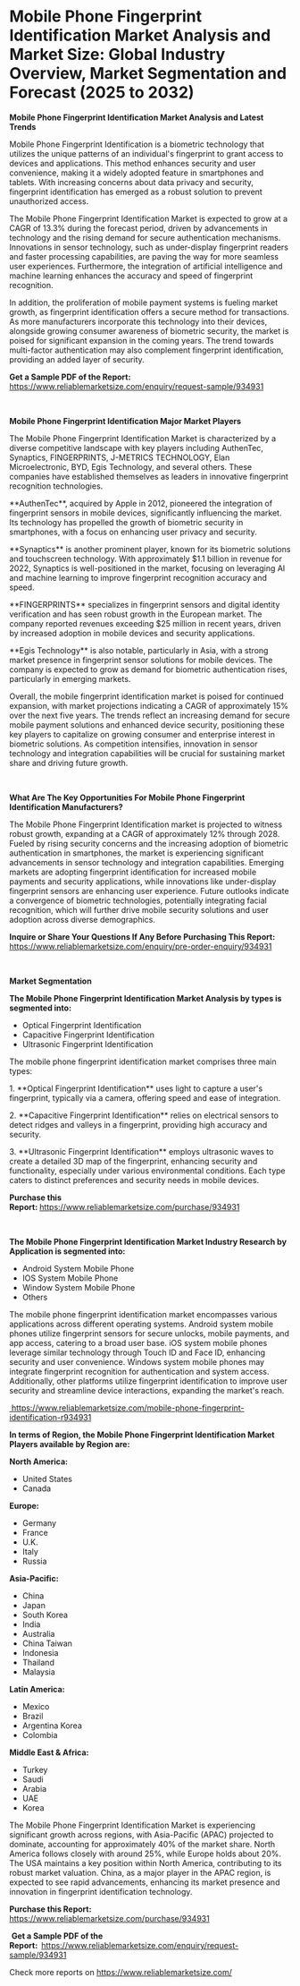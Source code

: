 <p><h1>Mobile Phone Fingerprint Identification Market Analysis and Market Size: Global Industry Overview, Market Segmentation and Forecast (2025 to 2032)</h1></p><p><strong>Mobile Phone Fingerprint Identification Market Analysis and Latest Trends</strong></p>
<p><p>Mobile Phone Fingerprint Identification is a biometric technology that utilizes the unique patterns of an individual's fingerprint to grant access to devices and applications. This method enhances security and user convenience, making it a widely adopted feature in smartphones and tablets. With increasing concerns about data privacy and security, fingerprint identification has emerged as a robust solution to prevent unauthorized access.</p><p>The Mobile Phone Fingerprint Identification Market is expected to grow at a CAGR of 13.3% during the forecast period, driven by advancements in technology and the rising demand for secure authentication mechanisms. Innovations in sensor technology, such as under-display fingerprint readers and faster processing capabilities, are paving the way for more seamless user experiences. Furthermore, the integration of artificial intelligence and machine learning enhances the accuracy and speed of fingerprint recognition.</p><p>In addition, the proliferation of mobile payment systems is fueling market growth, as fingerprint identification offers a secure method for transactions. As more manufacturers incorporate this technology into their devices, alongside growing consumer awareness of biometric security, the market is poised for significant expansion in the coming years. The trend towards multi-factor authentication may also complement fingerprint identification, providing an added layer of security.</p></p>
<p><strong>Get a Sample PDF of the Report:&nbsp;</strong> <a href="https://www.reliablemarketsize.com/enquiry/request-sample/934931?utm_campaign=2803&utm_medium=2&utm_source=Github&utm_content=ia&utm_term=07032025&utm_id=mobile-phone-fingerprint-identification">https://www.reliablemarketsize.com/enquiry/request-sample/934931</a></p>
<p>&nbsp;</p>
<p><strong>Mobile Phone Fingerprint Identification Major Market Players</strong></p>
<p><p>The Mobile Phone Fingerprint Identification Market is characterized by a diverse competitive landscape with key players including AuthenTec, Synaptics, FINGERPRINTS, J-METRICS TECHNOLOGY, Elan Microelectronic, BYD, Egis Technology, and several others. These companies have established themselves as leaders in innovative fingerprint recognition technologies.</p><p>**AuthenTec**, acquired by Apple in 2012, pioneered the integration of fingerprint sensors in mobile devices, significantly influencing the market. Its technology has propelled the growth of biometric security in smartphones, with a focus on enhancing user privacy and security.</p><p>**Synaptics** is another prominent player, known for its biometric solutions and touchscreen technology. With approximately $1.1 billion in revenue for 2022, Synaptics is well-positioned in the market, focusing on leveraging AI and machine learning to improve fingerprint recognition accuracy and speed.</p><p>**FINGERPRINTS** specializes in fingerprint sensors and digital identity verification and has seen robust growth in the European market. The company reported revenues exceeding $25 million in recent years, driven by increased adoption in mobile devices and security applications.</p><p>**Egis Technology** is also notable, particularly in Asia, with a strong market presence in fingerprint sensor solutions for mobile devices. The company is expected to grow as demand for biometric authentication rises, particularly in emerging markets.</p><p>Overall, the mobile fingerprint identification market is poised for continued expansion, with market projections indicating a CAGR of approximately 15% over the next five years. The trends reflect an increasing demand for secure mobile payment solutions and enhanced device security, positioning these key players to capitalize on growing consumer and enterprise interest in biometric solutions. As competition intensifies, innovation in sensor technology and integration capabilities will be crucial for sustaining market share and driving future growth.</p></p>
<p>&nbsp;</p>
<p><strong>What Are The Key Opportunities For Mobile Phone Fingerprint Identification Manufacturers?</strong></p>
<p><p>The Mobile Phone Fingerprint Identification market is projected to witness robust growth, expanding at a CAGR of approximately 12% through 2028. Fueled by rising security concerns and the increasing adoption of biometric authentication in smartphones, the market is experiencing significant advancements in sensor technology and integration capabilities. Emerging markets are adopting fingerprint identification for increased mobile payments and security applications, while innovations like under-display fingerprint sensors are enhancing user experience. Future outlooks indicate a convergence of biometric technologies, potentially integrating facial recognition, which will further drive mobile security solutions and user adoption across diverse demographics.</p></p>
<p><strong>Inquire or Share Your Questions If Any Before Purchasing This Report:</strong> <a href="https://www.reliablemarketsize.com/enquiry/pre-order-enquiry/934931?utm_campaign=2803&utm_medium=2&utm_source=Github&utm_content=ia&utm_term=07032025&utm_id=mobile-phone-fingerprint-identification">https://www.reliablemarketsize.com/enquiry/pre-order-enquiry/934931</a></p>
<p>&nbsp;</p>
<p><strong>Market Segmentation</strong></p>
<p><strong>The Mobile Phone Fingerprint Identification Market Analysis by types is segmented into:</strong></p>
<p><ul><li>Optical Fingerprint Identification</li><li>Capacitive Fingerprint Identification</li><li>Ultrasonic Fingerprint Identification</li></ul></p>
<p><p>The mobile phone fingerprint identification market comprises three main types: </p><p>1. **Optical Fingerprint Identification** uses light to capture a user's fingerprint, typically via a camera, offering speed and ease of integration. </p><p>2. **Capacitive Fingerprint Identification** relies on electrical sensors to detect ridges and valleys in a fingerprint, providing high accuracy and security.</p><p>3. **Ultrasonic Fingerprint Identification** employs ultrasonic waves to create a detailed 3D map of the fingerprint, enhancing security and functionality, especially under various environmental conditions. Each type caters to distinct preferences and security needs in mobile devices.</p></p>
<p><strong>Purchase this Report:&nbsp;</strong><a href="https://www.reliablemarketsize.com/purchase/934931?utm_campaign=2803&utm_medium=2&utm_source=Github&utm_content=ia&utm_term=07032025&utm_id=mobile-phone-fingerprint-identification">https://www.reliablemarketsize.com/purchase/934931</a></p>
<p>&nbsp;</p>
<p><strong>The Mobile Phone Fingerprint Identification Market Industry Research by Application is segmented into:</strong></p>
<p><ul><li>Android System Mobile Phone</li><li>IOS System Mobile Phone</li><li>Window System Mobile Phone</li><li>Others</li></ul></p>
<p><p>The mobile phone fingerprint identification market encompasses various applications across different operating systems. Android system mobile phones utilize fingerprint sensors for secure unlocks, mobile payments, and app access, catering to a broad user base. iOS system mobile phones leverage similar technology through Touch ID and Face ID, enhancing security and user convenience. Windows system mobile phones may integrate fingerprint recognition for authentication and system access. Additionally, other platforms utilize fingerprint identification to improve user security and streamline device interactions, expanding the market's reach.</p></p>
<p><a href="https://www.reliablemarketsize.com/mobile-phone-fingerprint-identification-r934931?utm_campaign=2803&utm_medium=2&utm_source=Github&utm_content=ia&utm_term=07032025&utm_id=mobile-phone-fingerprint-identification">&nbsp;https://www.reliablemarketsize.com/mobile-phone-fingerprint-identification-r934931</a></p>
<p><strong>In terms of Region, the Mobile Phone Fingerprint Identification Market Players available by Region are:</strong></p>
<p>
    <p> <strong> North America: </strong>
        <ul>
            <li>United States</li>
            <li>Canada</li>
        </ul>
        </p> 
    <p> <strong> Europe: </strong>
        <ul>
            <li>Germany</li>
            <li>France</li>
            <li>U.K.</li>
            <li>Italy</li>
            <li>Russia</li>
        </ul>
        </p> 
    <p> <strong> Asia-Pacific: </strong>
        <ul>
            <li>China</li>
            <li>Japan</li>
            <li>South Korea</li>
            <li>India</li>
            <li>Australia</li>
            <li>China Taiwan</li>
            <li>Indonesia</li>
            <li>Thailand</li>
            <li>Malaysia</li>
        </ul>
        </p> 
    <p> <strong> Latin America: </strong>
        <ul>
            <li>Mexico</li>
            <li>Brazil</li>
            <li>Argentina Korea</li>
            <li>Colombia</li>
        </ul>
        </p> 
    <p> <strong> Middle East & Africa: </strong>
        <ul>
            <li>Turkey</li>
            <li>Saudi</li>
            <li>Arabia</li>
            <li>UAE</li>
            <li>Korea</li>
        </ul>
    </p>
    </p>
<p><p>The Mobile Phone Fingerprint Identification Market is experiencing significant growth across regions, with Asia-Pacific (APAC) projected to dominate, accounting for approximately 40% of the market share. North America follows closely with around 25%, while Europe holds about 20%. The USA maintains a key position within North America, contributing to its robust market valuation. China, as a major player in the APAC region, is expected to see rapid advancements, enhancing its market presence and innovation in fingerprint identification technology.</p></p>
<p><strong>Purchase this Report: </strong><a href="https://www.reliablemarketsize.com/purchase/934931?utm_campaign=2803&utm_medium=2&utm_source=Github&utm_content=ia&utm_term=07032025&utm_id=mobile-phone-fingerprint-identification">https://www.reliablemarketsize.com/purchase/934931</a></p>
<p>&nbsp;<strong>Get a Sample PDF of the Report:&nbsp;&nbsp;</strong><a href="https://www.reliablemarketsize.com/enquiry/request-sample/934931?utm_campaign=2803&utm_medium=2&utm_source=Github&utm_content=ia&utm_term=07032025&utm_id=mobile-phone-fingerprint-identification">https://www.reliablemarketsize.com/enquiry/request-sample/934931</a></p>
<p><strong></strong></p>
<p>Check more reports on <a href="https://www.reliablemarketsize.com/?utm_campaign=2803&utm_medium=2&utm_source=Github&utm_content=ia&utm_term=07032025&utm_id=mobile-phone-fingerprint-identification">https://www.reliablemarketsize.com/</a></p>